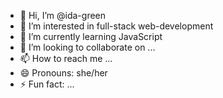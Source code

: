 - 👋 Hi, I’m @ida-green
- 👀 I’m interested in full-stack web-development
- 🌱 I’m currently learning JavaScript
- 💞️ I’m looking to collaborate on ...
- 📫 How to reach me ...
- 😄 Pronouns: she/her
- ⚡ Fun fact: ...

<!---
ida-green/ida-green is a ✨ special ✨ repository because its `README.md` (this file) appears on your GitHub profile.
You can click the Preview link to take a look at your changes.
--->

